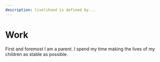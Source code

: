 ```yaml
---
description: livelihood is defined by...
---
```


# Work

First and foremost I am a parent. I spend my time making the lives of my children as stable as possible.

